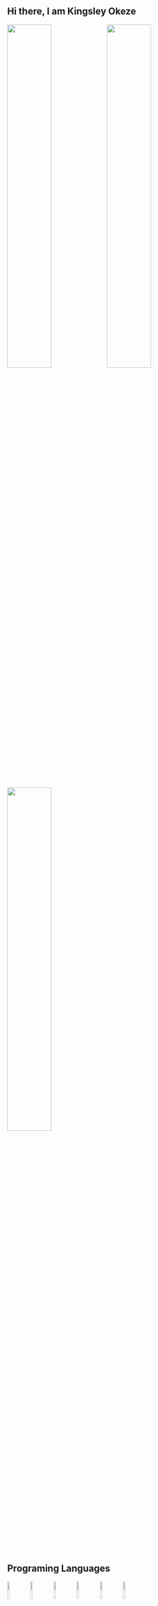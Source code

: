 ## Hi there, I am Kingsley Okeze

<img align="left" width="45%" src="https://github-readme-stats.vercel.app/api?username=ibrahimijai&show_icons=true&theme=cobalt"/>
<img  width="45%" src="https://github-readme-stats.vercel.app/api/top-langs/?username=ibrahimijai&layout=compact"/>

<img  width="45%" src="https://github-readme-stats.vercel.app/api/top-langs/?username=ibrahimijai&layout=compact"/>

## Programing Languages
<img align="left" width="10%" src="https://img.shields.io/badge/javascript-%23323330.svg?style=for-the-badge&logo=javascript&logoColor=%23F7DF1E"/>
<img align="left" width="10%" src="https://img.shields.io/badge/typescript-%23007ACC.svg?style=for-the-badge&logo=typescript&logoColor=white"/>
<img align="left" width="10%" src="https://img.shields.io/badge/Solidity-%23363636.svg?style=for-the-badge&logo=solidity&logoColor=white"/>
<img align="left" width="10%" src="https://img.shields.io/badge/-GraphQL-E10098?style=for-the-badge&logo=graphql&logoColor=white"/>
<img align="left" width="10%" src="https://img.shields.io/badge/css3-%231572B6.svg?style=for-the-badge&logo=css3&logoColor=white"/>
<img  width="10%" src="https://img.shields.io/badge/html5-%23E34F26.svg?style=for-the-badge&logo=html5&logoColor=white"/>

## Frameworks and some Libraries
<img align="left" width="10%" src="https://img.shields.io/badge/Next-black?style=for-the-badge&logo=next.js&logoColor=white"/>
<img align="left" width="10%" src="https://img.shields.io/badge/react-%2320232a.svg?style=for-the-badge&logo=react&logoColor=%2361DAFB"/>
<img align="left" width="10%" src="https://img.shields.io/badge/tailwindcss-%2338B2AC.svg?style=for-the-badge&logo=tailwind-css&logoColor=white"/>
<img align="left" width="10%" src="https://img.shields.io/badge/chakra-%234ED1C5.svg?style=for-the-badge&logo=chakraui&logoColor=white"/>
<img align="left" width="10%" src="https://img.shields.io/badge/node.js-6DA55F?style=for-the-badge&logo=node.js&logoColor=white"/>
<img align="left" width="10%" src="https://img.shields.io/badge/express.js-%23404d59.svg?style=for-the-badge&logo=express&logoColor=%2361DAFB"/>
<img align="left" width="10%" src="https://img.shields.io/badge/-ApolloGraphQL-311C87?style=for-the-badge&logo=apollo-graphql"/>
